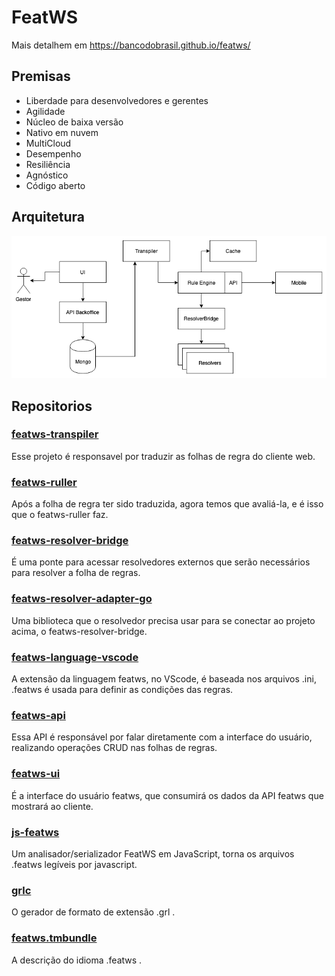 # FeatWS

Mais detalhem em https://bancodobrasil.github.io/featws/

## Premisas

- Liberdade para desenvolvedores e gerentes
- Agilidade
- Núcleo de baixa versão
- Nativo em nuvem
- MultiCloud
- Desempenho
- Resiliência
- Agnóstico
- Código aberto

## Arquitetura

![Arquitetura](featws-arquitetura.png)

## Repositorios

### [featws-transpiler](https://github.com/bancodobrasil/featws-transpiler) 

Esse projeto é responsavel por traduzir as folhas de regra do cliente web. 

### [featws-ruller](https://github.com/bancodobrasil/featws-ruller)

Após a folha de regra ter sido traduzida, agora temos que avaliá-la, e é isso que o featws-ruller faz.

### [featws-resolver-bridge](https://github.com/bancodobrasil/featws-resolver-bridge)

É uma ponte para acessar resolvedores externos que serão necessários para resolver a folha de regras.

### [featws-resolver-adapter-go](https://github.com/bancodobrasil/featws-resolver-adapter-go)

Uma biblioteca que o resolvedor precisa usar para se conectar ao projeto acima, o featws-resolver-bridge.

### [featws-language-vscode](https://github.com/bancodobrasil/featws-language-vscode) 

A extensão da linguagem featws, no VScode, é baseada nos arquivos .ini, .featws é usada para definir as condições das regras.

### [featws-api](https://github.com/bancodobrasil/featws-api) 

Essa API é responsável por falar diretamente com a interface do usuário, realizando operações CRUD nas folhas de regras.

### [featws-ui](https://github.com/bancodobrasil/featws-ui) 

É a interface do usuário featws, que consumirá os dados da API featws que mostrará ao cliente.

### [js-featws](https://github.com/bancodobrasil/js-featws) 

Um analisador/serializador FeatWS em JavaScript, torna os arquivos .featws legíveis por javascript.

### [grlc](https://github.com/bancodobrasil/grlc) 

O gerador de formato de extensão .grl .

### [featws.tmbundle](https://github.com/bancodobrasil/featws.tmbundle) 


A descrição do idioma .featws .




